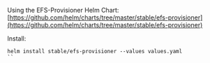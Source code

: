 Using the EFS-Provisioner Helm Chart: [https://github.com/helm/charts/tree/master/stable/efs-provisioner](https://github.com/helm/charts/tree/master/stable/efs-provisioner)

Install:
```
helm install stable/efs-provisioner --values values.yaml
``
